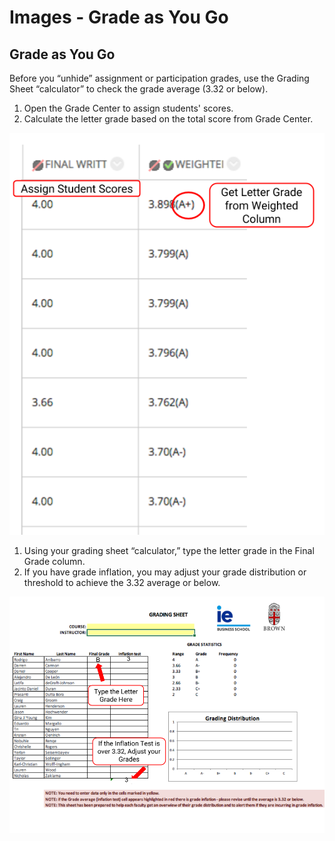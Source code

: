 # Images - Grade as You Go

## Grade as You Go

Before you “unhide” assignment or participation grades, use the Grading Sheet “calculator” to check the grade average \(3.32 or below\).

1. Open the Grade Center to assign students' scores.
2. Calculate the letter grade based on the total score from Grade Center.

![](../../.gitbook/assets/skinny-grade-gitbook.png)

1. Using your grading sheet “calculator,” type the letter grade in the Final Grade column.
2. If you have grade inflation, you may adjust your grade distribution or threshold to achieve the 3.32 average or below.

![](../../.gitbook/assets/copy-of-template-for-faculty-development-screenshot-annotations-2.png)


